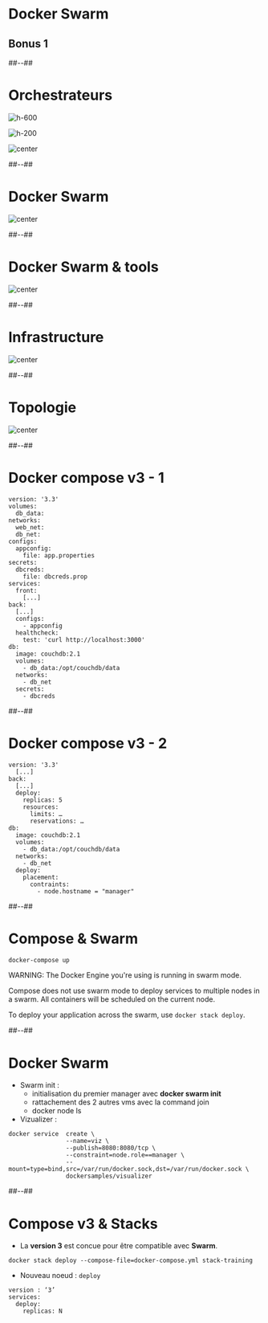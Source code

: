 <!-- .slide: class="transition-white sfeir-bg-blue" -->

# Docker Swarm
## Bonus 1 <!-- .element: class="exo" style="color: white;" -->

##--##

<!-- .slide: class="sfeir-bg-white-5" -->

# Orchestrateurs

![h-600](./assets/images/bonus/docker-swarm/swarm.png)
<!-- .element: style="position: absolute; left: 10rem; top: 10rem;" -->
![h-200](./assets/images/bonus/docker-swarm/kubernetes.png)
<!-- .element: style="position: absolute; right: 10rem; top: 20rem;" -->
![center](./assets/images/bonus/docker-swarm/rancher.png)
<!-- .element: style="position: absolute; left: 50rem; bottom: 10rem;" -->

##--##

<!-- .slide: class="sfeir-bg-white-5" -->

# Docker Swarm

![center](./assets/images/bonus/docker-swarm/swarm_worker.png)
<!-- .element: width="80%" -->

##--##

<!-- .slide: class="sfeir-bg-white-5" -->

# Docker Swarm & tools

![center](./assets/images/bonus/docker-swarm/swarm_compo.png)
<!-- .element: width="70%" -->

##--##

<!-- .slide: class="sfeir-bg-white-5" -->

# Infrastructure

![center](./assets/images/bonus/docker-swarm/swarm_infra.png)
<!-- .element: width="70%" -->

##--##

<!-- .slide: class="sfeir-bg-white-5" -->

# Topologie

![center](./assets/images/bonus/docker-swarm/swarm_topo.png)
<!-- .element: width="70%" -->

##--##

<!-- .slide: class="sfeir-bg-white-5 with-code big-code" -->

# Docker compose v3 - 1

```docker
version: '3.3'
volumes:
  db_data:
networks:
  web_net:
  db_net:
configs:
  appconfig:
    file: app.properties
secrets:
  dbcreds:
    file: dbcreds.prop
services:
  front:
    [...]
back:
  [...]
  configs:
    - appconfig
  healthcheck:
    test: 'curl http://localhost:3000'
db:
  image: couchdb:2.1
  volumes:
    - db_data:/opt/couchdb/data
  networks:
    - db_net
  secrets:
    - dbcreds
```

##--##

<!-- .slide: class="sfeir-bg-white-5 with-code big-code" -->

# Docker compose v3 - 2

```docker
version: '3.3'
  [...]
back:
  [...]
  deploy:
    replicas: 5
    resources:
      limits: …
      reservations: …
db:
  image: couchdb:2.1
  volumes:
    - db_data:/opt/couchdb/data
  networks:
    - db_net
  deploy:
    placement:
      contraints:
        - node.hostname = "manager"
```

##--##

<!-- .slide: class="sfeir-bg-white-5 with-code big-code" -->

# Compose & Swarm

```bash
docker-compose up
```
<!-- .element: style="margin-bottom: 3rem;" -->

<span class="warning">WARNING:</span> The Docker Engine you're using is running in swarm mode.

Compose does not use swarm mode to deploy services to multiple nodes in a swarm. All containers will be scheduled on the current node.

To deploy your application across the swarm, use <span class="danger">`docker stack deploy`</span>.

##--##

<!-- .slide: class="sfeir-bg-white-5 with-code big-code" -->

# Docker Swarm

* Swarm init :
  * initialisation du premier manager avec **docker swarm init**
  * rattachement des 2 autres vms avec la command join
  * docker node ls
* Vizualizer :

```docker
docker service  create \
                --name=viz \
                --publish=8080:8080/tcp \
                --constraint=node.role==manager \
                --mount=type=bind,src=/var/run/docker.sock,dst=/var/run/docker.sock \
                dockersamples/visualizer
```

##--##

<!-- .slide: class="sfeir-bg-white-5 with-code big-code" -->

# Compose v3 & Stacks

* La **version 3** est concue pour être <span class="underline">compatible</span> avec **Swarm**.

```docker
docker stack deploy --compose-file=docker-compose.yml stack-training
```

* Nouveau noeud : `deploy`

```docker
version : ‘3’
services:
  deploy:
    replicas: N
```
